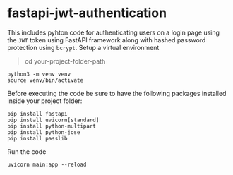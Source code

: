 # fastapi-jwt-authentication

This includes pyhton code for authenticating users on a login page using the ```JWT``` token using FastAPI framework along with hashed password protection using ```bcrypt```.
Setup a virtual environment 
> cd your-project-folder-path

```
python3 -m venv venv
source venv/bin/activate
```

Before executing the code be sure to have the following packages installed inside your project folder:

```
pip install fastapi
pip install uvicorn[standard]
pip install python-multipart
pip install python-jose
pip install passlib
```

Run the code
```
uvicorn main:app --reload
```
